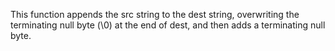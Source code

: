 This function appends the src string to the dest string, overwriting the terminating null byte (\0) at the end of dest, and then adds a terminating null byte.
